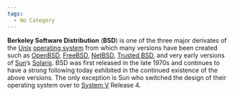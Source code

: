 ```yaml
---
tags:
  - No Category
---
```

**Berkeley Software Distribution** (**BSD**) is one of the three major
derivates of the [Unix](unix.md) [operating
system](operating_system.md) from which many versions have been
created such as [OpenBSD](openbsd.md),
[FreeBSD](freebsd.md), [NetBSD](NetBSD "wikilink"), [Trusted
BSD](trusted_bsd.md), and very early versions of
[Sun](sun.md)’s [Solaris](Solaris "wikilink"). BSD was first
released in the late 1970s and continues to have a strong following
today exhibited in the continued existence of the above versions. The
only exception is Sun who switched the design of their operating system
over to [System V](system_v.md) Release 4.